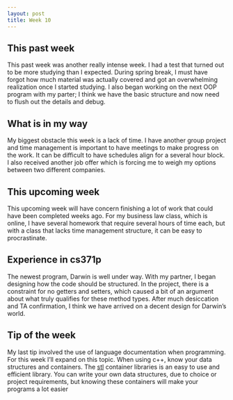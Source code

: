 ```yaml
---
layout: post
title: Week 10
---
```


This past week
--------------
This past week was another really intense week. I had a test that turned out to be more studying than I expected. During spring break, I must have forgot how much material was actually covered and got an overwhelming realization once I started studying. I also began working on the next OOP program with my parter; I think we have the basic structure and now need to flush out the details and debug.

What is in my way
------------------
My biggest obstacle this week is a lack of time. I have another group project and time management is important to have meetings to make progress on the work. It can be difficult to have schedules align for a several hour block. I also received another job offer which is forcing me to weigh my options between two different companies.

This upcoming week
------------------
This upcoming week will have concern finishing a lot of work that could have been completed weeks ago. For my business law class, which is online, I have several homework that require several hours of time each, but with a class that lacks time management structure, it can be easy to procrastinate.

Experience in cs371p
--------------------
The newest program, Darwin is well under way. With my partner, I began designing how the code should be structured. In the project, there is a constraint for no getters and setters, which caused a bit of an argument about what truly qualifies for these method types. After much desiccation and TA confirmation, I think we have arrived on a decent design for Darwin’s world.

Tip of the week
----------------
My last tip involved the use of language documentation when programming. For this week I’ll expand on this topic. When using c++, know your data structures and containers. The [stl](http://www.cplusplus.com/reference/stl/) container libraries is an easy to use and efficient library. You can write your own data structures, due to choice or project requirements, but knowing these containers will make your programs a lot easier
